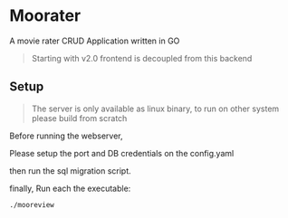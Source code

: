 # Moorater

A movie rater CRUD Application written in GO

> Starting with v2.0 frontend is decoupled from this backend

## Setup

> The server is only available as linux binary, to run on other system please build from scratch

Before running the webserver,

Please setup the port and DB credentials on the config.yaml

then run the sql migration script.

finally, Run each the executable:

```bash
./mooreview
```
